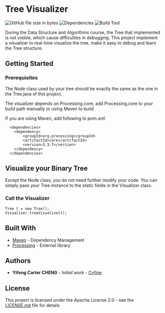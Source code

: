 # Tree Visualizer
<img alt="GitHub file size in bytes" src="https://img.shields.io/github/size/Cyfine/TreeVisualizer/src/main/java/Visualizer.java">
<img alt="Dependencies" src="https://img.shields.io/badge/Dependencies-Processing-yellowgreen">
<img alt="Build Tool" src="https://img.shields.io/badge/Build%20Tool-Maven-orange">

During the Data Structure and Algorithms course, the Tree that implemented is not visible, which cause difficulties in debugging. This project implement a visualizer to real-time visualize the tree, make it easy to debug and learn the Tree structure.

## Getting Started


### Prerequisites
The Node class used by your tree should be exactly the same as the one in the Tree.java of this project.

The visualizer depends on Processing.core, add Processing.core to your build path manually or using Maven to build

If you are using Maven, add following to pom.xml
```
  <dependencies>
    <dependency>
        <groupId>org.processing</groupId>
        <artifactId>core</artifactId>
        <version>3.3.7</version>
    </dependency>
  </dependencies>
```



## Visualize your Binary Tree

Except the Node class, you do not need further modify your code. You can simply pass your Tree instance to the static fields in the Visualizer class.

### Call the Visualizer



```
Tree t = new Tree();
Visualizer.treeVisualize(t); 
```



## Built With

* [Maven](https://maven.apache.org/) - Dependency Management
* [Processing](https://processing.org/) - External library




## Authors

* **Yifeng Carter CHENG** - *Initial work* - [Cyfine](https://github.com/Cyfine/)


## License

This project is licensed under the Apache License 2.0 - see the [LICENSE.md](LICENSE.md) file for details


